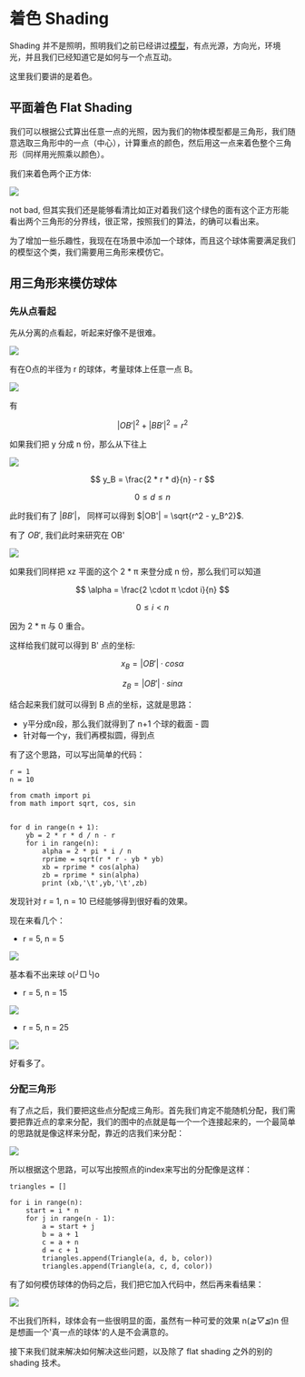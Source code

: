 # 着色 Shading 

Shading 并不是照明，照明我们之前已经讲过[模型](https://zhuanlan.zhihu.com/p/63343562)，有点光源，方向光，环境光，并且我们已经知道它是如何与一个点互动。

这里我们要讲的是着色。


## 平面着色 Flat Shading 

我们可以根据公式算出任意一点的光照，因为我们的物体模型都是三角形，我们随意选取三角形中的一点（中心），计算重点的颜色，然后用这一点来着色整个三角形（同样用光照乘以颜色）。

我们来着色两个正方体:

![](images/raster13_r1.png)


not bad, 但其实我们还是能够看清比如正对着我们这个绿色的面有这个正方形能看出两个三角形的分界线，很正常，按照我们的算法，的确可以看出来。


为了增加一些乐趣性，我现在在场景中添加一个球体，而且这个球体需要满足我们的模型这个类，我们需要用三角形来模仿它。

## 用三角形来模仿球体

### 先从点看起

先从分离的点看起，听起来好像不是很难。

![](images/sphere_01.png)


有在O点的半径为 r 的球体，考量球体上任意一点 B。

![](images/sphere_02.png)


有

$$
|OB'|^2 + |BB'|^2 = r^2
$$


如果我们把 y 分成 n 份，那么从下往上


![](images/sphere_03.png)



$$
y_B = \frac{2 * r * d}{n} - r 
$$


$$
0 \le d \le n
$$

此时我们有了 $|BB'|$， 同样可以得到 $|OB'| = \sqrt{r^2 - y_B^2}$.


有了 $OB'$, 我们此时来研究在 OB'


![](images/sphere_04.png)


如果我们同样把 xz 平面的这个 2 * π 来登分成 n 份，那么我们可以知道 

$$
\alpha = \frac{2 \cdot π \cdot i}{n}
$$

$$
0 \le i < n 
$$

因为 2 * π 与 0 重合。


这样给我们就可以得到 B' 点的坐标:

$$
x_B = |OB'| \cdot cos \alpha 
$$

$$
z_B = |OB'| \cdot sin \alpha
$$


结合起来我们就可以得到 B 点的坐标，这就是思路：

- y平分成n段，那么我们就得到了 n+1 个球的截面 - 圆
- 针对每一个y，我们再模拟圆，得到点

有了这个思路，可以写出简单的代码：

```
r = 1
n = 10

from cmath import pi
from math import sqrt, cos, sin


for d in range(n + 1):
    yb = 2 * r * d / n - r
    for i in range(n):
        alpha = 2 * pi * i / n
        rprime = sqrt(r * r - yb * yb)
        xb = rprime * cos(alpha)
        zb = rprime * sin(alpha)
        print (xb,'\t',yb,'\t',zb)
```

发现针对 r = 1, n = 10 已经能够得到很好看的效果。

现在来看几个：

- r = 5, n = 5

![](images/sphere_r5n5.png)


基本看不出来球 o(╯□╰)o


- r = 5, n = 15

![](images/sphere_r5n15.png)





- r = 5, n = 25

![](images/sphere_r5n25.png)

好看多了。

### 分配三角形

有了点之后，我们要把这些点分配成三角形。首先我们肯定不能随机分配，我们需要把靠近点的拿来分配，我们的图中的点就是每一个一个连接起来的，一个最简单的思路就是像这样来分配，靠近的店我们来分配：

![](images/sphere_05.png)


所以根据这个思路，可以写出按照点的index来写出的分配像是这样：


```
triangles = []

for i in range(n):
    start = i * n
    for j in range(n - 1):
        a = start + j
        b = a + 1
        c = a + n 
        d = c + 1
        triangles.append(Triangle(a, d, b, color))
        triangles.append(Triangle(a, c, d, color))
```


有了如何模仿球体的伪码之后，我们把它加入代码中，然后再来看结果：

![](images/raster13.png)

不出我们所料，球体会有一些很明显的面，虽然有一种可爱的效果 n(*≧▽≦*)n 但是想画一个'真一点的球体'的人是不会满意的。

接下来我们就来解决如何解决这些问题，以及除了 flat shading 之外的别的 shading 技术。

